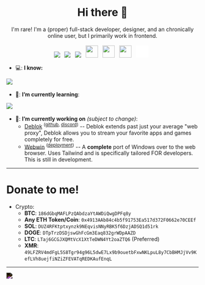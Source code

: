 
<p align="center">
  <center>
<h1 align="center">Hi there 👋</h2>
    <p align="center">
I'm rare! I'm a (proper) full-stack developer, designer, and an chronically online user, but I primarily work in frontend.<br><br>
      <a href="https://discord.com/users/1129545353717366884"><img src="https://cdn.simpleicons.org/discord" height="32"></a>&nbsp;&nbsp;
      <a href="https://github.com/uhidontkno"><img src="https://cdn.simpleicons.org/github/white/white" height="32"></a>&nbsp;&nbsp;
      <a href="https://twitter.com/rare1k1"><img src="https://cdn.simpleicons.org/x/white/white" height="32"></a>&nbsp;&nbsp;
      <a href="https://t.me/rare1k"><img height="32" width="32" src="https://cdn.simpleicons.org/telegram" /></a>&nbsp;&nbsp;
      <a href="mailto:hi@rare1k.dev"><img height="32" width="32" src="https://cdn.simpleicons.org/gmail" /></a>&nbsp;&nbsp;
      <a href="https://steamcommunity.com/profiles/76561199096653872"><img height="32" width="32" src="https://cdn.simpleicons.org/steam/white/white" /></a>&nbsp;&nbsp;
      <a href="https://rare1k.dev"><img height="32" width="32" src="https://raw.githubusercontent.com/uhidontkno/uhidontkno/main/website.svg" /></a>&nbsp;&nbsp;  
      </p>
  </center>
</p>

- 💻: **I know:** <br>
<img src="https://skillicons.dev/icons?i=,html,css,javascript,typescript,nodejs,python,cs,tailwind,,cloudflare,discord&perline=9">

- 🌱: **I’m currently learning**: <br>
<img src="https://skillicons.dev/icons?i=,docker,git,linux,bun,figma&perline=8">

- 🔭: **I’m currently working on** _(subject to change)_:
  - [Deblok](https://deblok.me) <sup>([github](https://github.com/Deblok-Workshop), [discord](https://discord.gg/deblok))</sup> -- Deblok extends past just your average "web proxy", Deblok allows you to stream your favorite apps and games completely for free.
  - [Webwin](https://github.com/Deblok-Workshop/Webwin) <sup>([deployment](https://webwin.pages.dev))</sup> -- A **complete** port of Windows over to the web browser. Uses Tailwind and is specifically tailored FOR developers. This is still in development.
  

----

# Donate to me!

* Crypto:
   - **BTC**: `186dGbqMAFLPzQAbdzaYtAWDiQwgDPFq8y`
   - **Any ETH Token/Coin**: `0x4913AAb84c4b5f91753Ea517d372F0662e70CEEf`
   - **SOL**: `DUZ4RFKtptxynzk9NEqvisNNyRBK5f6DzjADSQ1d51rk`
   - **DOGE**: `DTpTrzDSDjswGhFcGm3Eaq832grWDpAAZD`
   - **LTC**: `LTaj6GCGJXQMtVcX1XtTeDWN4Yt2oaZTQ6` (Preferred)
   - **XMR**: `49LFZRV4mdFgL5S8Tgr94g96L5dwE7Lx9b9ouetbFxwNKLpuL8y7CbBHMJjVv9KefLVh8uejfiNZiZFEVATqREDKAufEnqL`

------

<img style="filter:invert(1)" src="https://myreadme.vercel.app/api/embed/uhidontkno?panels=userstatistics,toplanguages,toprepositories,commitgraph"></img>

<!--
**uhidontkno/uhidontkno** is a ✨ _special_ ✨ repository because its `README.md` (this file) appears on your GitHub profile.

Here are some ideas to get you started:

- 🔭 I’m currently working on ...
- 🌱 I’m currently learning ...
- 👯 I’m looking to collaborate on ...
- 🤔 I’m looking for help with ...
- 💬 Ask me about ...
- 📫 How to reach me: ...
- 😄 Pronouns: ...
- ⚡ Fun fact: ...
-->



